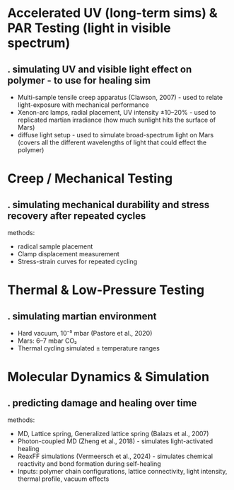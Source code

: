 # Accelerated UV (long-term sims) & PAR Testing (light in visible spectrum)
## . simulating UV and visible light effect on polymer - to use for healing sim
- Multi-sample tensile creep apparatus (Clawson, 2007) - used to relate light-exposure with mechanical performance
- Xenon-arc lamps, radial placement, UV intensity ±10–20% - used to replicated martian irradiance (how much sunlight hits the surface of Mars)
- diffuse light setup - used to simulate broad-spectrum light on Mars (covers all the different wavelengths of light that could effect the polymer)

# Creep / Mechanical Testing
## . simulating mechanical durability and stress recovery after repeated cycles
methods:
- radical sample placement
- Clamp displacement measurement
- Stress-strain curves for repeated cycling

# Thermal & Low-Pressure Testing
## . simulating martian environment
- Hard vacuum, 10⁻⁵ mbar (Pastore et al., 2020)
- Mars: 6–7 mbar CO₂
- Thermal cycling simulated ± temperature ranges

# Molecular Dynamics & Simulation
## . predicting damage and healing over time
methods:
- MD, Lattice spring, Generalized lattice spring (Balazs et al., 2007)
- Photon-coupled MD (Zheng et al., 2018) - simulates light-activated healing
- ReaxFF simulations (Vermeersch et al., 2024) - simulates chemical reactivity and bond formation during self-healing
- Inputs: polymer chain configurations, lattice connectivity, light intensity, thermal profile, vacuum effects
